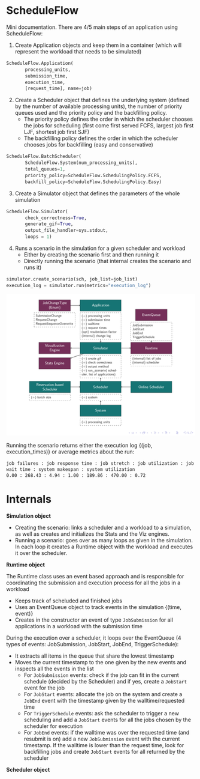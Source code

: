 # ScheduleFlow

Mini documentation. There are 4/5 main steps of an application using ScheduleFlow:

1. Create Application objects and keep them in a container (which will represent the workload that needs to be simulated)
```python
ScheduleFlow.Application(
       processing_units,
       submission_time,
       execution_time,
       [request_time], name=job)
```
2. Create a Scheduler object that defines the underlying system (defined by the number of available processing units), the number of priority queues used and the priority policy and the backfilling policy.
   - The priority policy defines the order in which the scheduler chooses the jobs for scheduling (first come first served FCFS, largest job first LJF, shortest job first SJF)
   - The backfilling policy defines the order in which the scheduler chooses jobs for backfilling (easy and conservative)
```python
ScheduleFlow.BatchScheduler(
       ScheduleFlow.System(num_processing_units),
       total_queues=1,
       priority_policy=ScheduleFlow.SchedulingPolicy.FCFS,
       backfill_policy=ScheduleFlow.SchedulingPolicy.Easy)
```
3. Create a Simulator object that defines the parameters of the whole simulation
```python
ScheduleFlow.Simulator(
       check_correctness=True,
       generate_gif=True,
       output_file_handler=sys.stdout,
       loops = 1)
```
4. Runs a scenario in the simulation for a given scheduler and workload
   - Either by creating the scenario first and then running it
   - Directly running the scenario (that internal creates the scenario and runs it)
```python
simulator.create_scenario(sch, job_list=job_list)
execution_log = simulator.run(metrics="execution_log")
```

![API](https://github.com/anagainaru/ScheduleFlow/blob/master/docs/wiki/api.png)

Running the scenario returns either the execution log {(job, execution_times)} or average metrics about the run:
```
job failures : job response time : job stretch : job utilization : job wait time : system makespan : system utilization
0.00 : 268.43 : 4.94 : 1.00 : 189.86 : 470.00 : 0.72
```

# Internals

**Simulation object**
  - Creating the scenario: links a scheduler and a workload to a simulation, as well as creates and initializes the Stats and the Viz engines.
  - Running a scenario: goes over as many loops as given in the simulation. In each loop it creates a Runtime object with the workload and executes it over the scheduler.

**Runtime object**

The Runtime class uses an event based approach and is responsible for coordinating the submission and execution process for all the jobs in a workload
  - Keeps track of scheluded and finished jobs
  - Uses an EventQueue object to track events in the simulation {(time, event)}
  - Creates in the constructor an event of type `JobSubmission` for all applications in a workload with the submission time

During the execution over a scheduler, it loops over the EventQueue (4 types of events: JobSubmission, JobStart, JobEnd, TriggerSchedule):
  - It extracts all items in the queue that share the lowest timestamp
  - Moves the current timestamp to the one given by the new events and inspects all the events in the list
    - For `JobSubmission` events: check if the job can fit in the current schedule (decided by the Scheduler) and if yes, create a `JobStart` event for the job
    - For `JobStart` events: allocate the job on the system and create a `JobEnd` event with the timestamp given by the walltime/requested time
    - For `TriggerSchedule` events: ask the scheduler to trigger a new scheduling and add a `JobStart` events for all the jobs chosen by the scheduler for execution
    - For `JobEnd` events: if the walltime was over the requested time (and resubmit is on) add a new `JobSubmission` event with the current timestamp. If the walltime is lower than the request time, look for backfilling jobs and create `JobStart` events for all returned by the scheduler
   
**Scheduler object**

